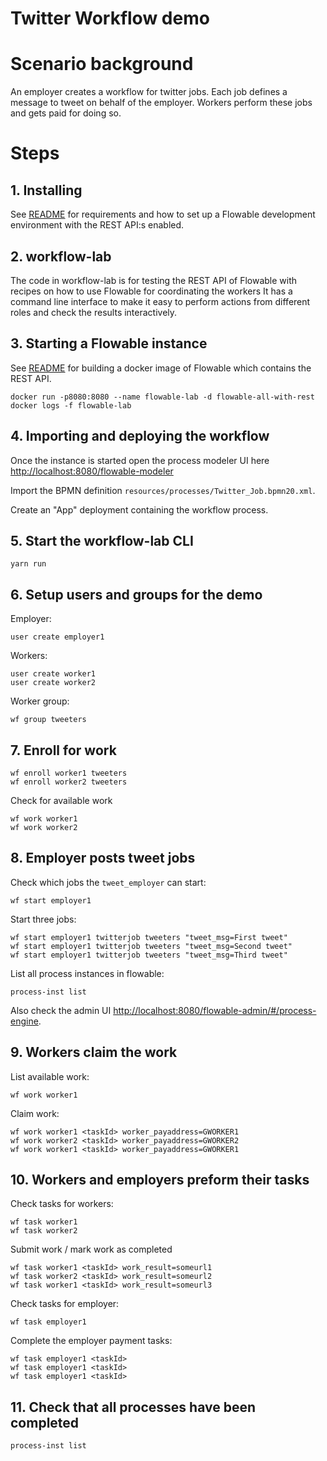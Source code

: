 # Twitter Workflow demo

# Scenario background

An employer creates a workflow for twitter jobs. Each job defines a message to tweet on behalf of the employer. Workers perform these jobs and gets paid for doing so.

# Steps

## 1. Installing

See [README](../README.md) for requirements and how to set up a Flowable development environment with the REST API:s enabled.

## 2. workflow-lab

The code in workflow-lab is for testing the REST API of Flowable with recipes on how to use Flowable for coordinating the workers It has a command line interface to make it easy to perform actions from different roles and check the results interactively.

## 3. Starting a Flowable instance

See [README](../README.md) for building a docker image of Flowable which contains the REST API.

    docker run -p8080:8080 --name flowable-lab -d flowable-all-with-rest
    docker logs -f flowable-lab

## 4. Importing and deploying the workflow

Once the instance is started open the process modeler UI here <http://localhost:8080/flowable-modeler>

Import the BPMN definition `resources/processes/Twitter_Job.bpmn20.xml`.

Create an "App" deployment containing the workflow process.

## 5. Start the workflow-lab CLI

    yarn run
    
## 6. Setup users and groups for the demo

Employer:

    user create employer1 

Workers:

    user create worker1
    user create worker2

Worker group:

    wf group tweeters

## 7. Enroll for work

    wf enroll worker1 tweeters
    wf enroll worker2 tweeters

Check for available work

    wf work worker1
    wf work worker2

## 8. Employer posts tweet jobs

Check which jobs the `tweet_employer` can start:

    wf start employer1
    
Start three jobs:

    wf start employer1 twitterjob tweeters "tweet_msg=First tweet"
    wf start employer1 twitterjob tweeters "tweet_msg=Second tweet"
    wf start employer1 twitterjob tweeters "tweet_msg=Third tweet"
        
List all process instances in flowable:  
  
    process-inst list

Also check the admin UI <http://localhost:8080/flowable-admin/#/process-engine>.

## 9. Workers claim the work 

List available work:

    wf work worker1
    
Claim work:

    wf work worker1 <taskId> worker_payaddress=GWORKER1
    wf work worker2 <taskId> worker_payaddress=GWORKER2
    wf work worker1 <taskId> worker_payaddress=GWORKER1
    
## 10. Workers and employers preform their tasks

Check tasks for workers:

    wf task worker1
    wf task worker2
    
Submit work / mark work as completed

    wf task worker1 <taskId> work_result=someurl1
    wf task worker2 <taskId> work_result=someurl2
    wf task worker1 <taskId> work_result=someurl3

Check tasks for employer:

    wf task employer1
    
Complete the employer payment tasks:

    wf task employer1 <taskId>
    wf task employer1 <taskId>
    wf task employer1 <taskId>
    
## 11. Check that all processes have been completed

    process-inst list
